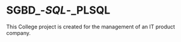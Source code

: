 # SGBD_-_SQL_-_PLSQL
 This College project is created for the management of an IT product company. 
